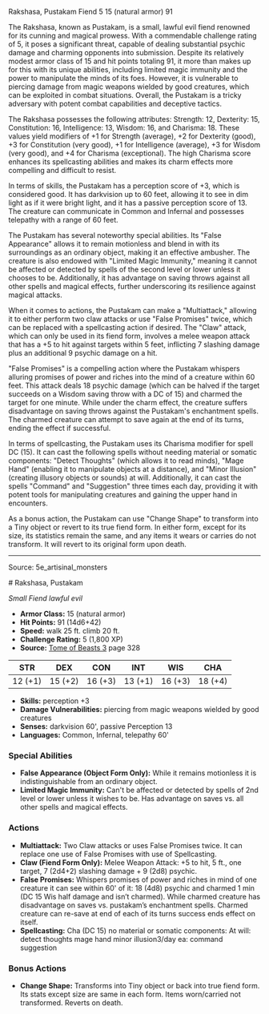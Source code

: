 <MonsterName/>Rakshasa, Pustakam</MonsterName>
<CreatureType/>Fiend</CreatureType>
<CR/>5</CR>
<AC/>15 (natural armor)</AC>
<HP/>91</HP>
<summary>The Rakshasa, known as Pustakam, is a small, lawful evil fiend renowned for its cunning and magical prowess. With a commendable challenge rating of 5, it poses a significant threat, capable of dealing substantial psychic damage and charming opponents into submission. Despite its relatively modest armor class of 15 and hit points totaling 91, it more than makes up for this with its unique abilities, including limited magic immunity and the power to manipulate the minds of its foes. However, it is vulnerable to piercing damage from magic weapons wielded by good creatures, which can be exploited in combat situations. Overall, the Pustakam is a tricky adversary with potent combat capabilities and deceptive tactics.</summary>

<detail>

The Rakshasa possesses the following attributes: Strength: 12, Dexterity: 15, Constitution: 16, Intelligence: 13, Wisdom: 16, and Charisma: 18. These values yield modifiers of +1 for Strength (average), +2 for Dexterity (good), +3 for Constitution (very good), +1 for Intelligence (average), +3 for Wisdom (very good), and +4 for Charisma (exceptional). The high Charisma score enhances its spellcasting abilities and makes its charm effects more compelling and difficult to resist.

In terms of skills, the Pustakam has a perception score of +3, which is considered good. It has darkvision up to 60 feet, allowing it to see in dim light as if it were bright light, and it has a passive perception score of 13. The creature can communicate in Common and Infernal and possesses telepathy with a range of 60 feet.

The Pustakam has several noteworthy special abilities. Its "False Appearance" allows it to remain motionless and blend in with its surroundings as an ordinary object, making it an effective ambusher. The creature is also endowed with "Limited Magic Immunity," meaning it cannot be affected or detected by spells of the second level or lower unless it chooses to be. Additionally, it has advantage on saving throws against all other spells and magical effects, further underscoring its resilience against magical attacks.

When it comes to actions, the Pustakam can make a "Multiattack," allowing it to either perform two claw attacks or use "False Promises" twice, which can be replaced with a spellcasting action if desired. The "Claw" attack, which can only be used in its fiend form, involves a melee weapon attack that has a +5 to hit against targets within 5 feet, inflicting 7 slashing damage plus an additional 9 psychic damage on a hit.

"False Promises" is a compelling action where the Pustakam whispers alluring promises of power and riches into the mind of a creature within 60 feet. This attack deals 18 psychic damage (which can be halved if the target succeeds on a Wisdom saving throw with a DC of 15) and charmed the target for one minute. While under the charm effect, the creature suffers disadvantage on saving throws against the Pustakam's enchantment spells. The charmed creature can attempt to save again at the end of its turns, ending the effect if successful.

In terms of spellcasting, the Pustakam uses its Charisma modifier for spell DC (15). It can cast the following spells without needing material or somatic components: "Detect Thoughts" (which allows it to read minds), "Mage Hand" (enabling it to manipulate objects at a distance), and "Minor Illusion" (creating illusory objects or sounds) at will. Additionally, it can cast the spells "Command" and "Suggestion" three times each day, providing it with potent tools for manipulating creatures and gaining the upper hand in encounters.

As a bonus action, the Pustakam can use "Change Shape" to transform into a Tiny object or revert to its true fiend form. In either form, except for its size, its statistics remain the same, and any items it wears or carries do not transform. It will revert to its original form upon death.</detail>



---

Source: 5e_artisinal_monsters

<statblock>
# Rakshasa, Pustakam

*Small* *Fiend* *lawful evil*

- **Armor Class:** 15 (natural armor)
- **Hit Points:** 91 (14d6+42)
- **Speed:** walk 25 ft. climb 20 ft.
- **Challenge Rating:** 5 (1,800 XP)
- **Source:** [Tome of Beasts 3](https://koboldpress.com/kpstore/product/tome-of-beasts-3-for-5th-edition/) page 328

| STR | DEX | CON | INT | WIS | CHA |
| --- | --- | --- | --- | --- | --- |
| 12 (+1) | 15 (+2) | 16 (+3) | 13 (+1) | 16 (+3) | 18 (+4) |

- **Skills:** perception +3
- **Damage Vulnerabilities:** piercing from magic weapons wielded by good creatures
- **Senses:** darkvision 60', passive Perception 13
- **Languages:** Common, Infernal, telepathy 60'

### Special Abilities

- **False Appearance (Object Form Only):** While it remains motionless it is indistinguishable from an ordinary object.
- **Limited Magic Immunity:** Can't be affected or detected by spells of 2nd level or lower unless it wishes to be. Has advantage on saves vs. all other spells and magical effects.

### Actions

- **Multiattack:** Two Claw attacks or uses False Promises twice. It can replace one use of False Promises with use of Spellcasting.
- **Claw (Fiend Form Only):** Melee Weapon Attack: +5 to hit, 5 ft., one target, 7 (2d4+2) slashing damage + 9 (2d8) psychic.
- **False Promises:** Whispers promises of power and riches in mind of one creature it can see within 60' of it: 18 (4d8) psychic and charmed 1 min (DC 15 Wis half damage and isn’t charmed). While charmed creature has disadvantage on saves vs. pustakam’s enchantment spells. Charmed creature can re-save at end of each of its turns success ends effect on itself.
- **Spellcasting:** Cha (DC 15) no material or somatic components: At will: detect thoughts mage hand minor illusion3/day ea: command suggestion

### Bonus Actions

- **Change Shape:** Transforms into Tiny object or back into true fiend form. Its stats except size are same in each form. Items worn/carried not transformed. Reverts on death.


</statblock>


